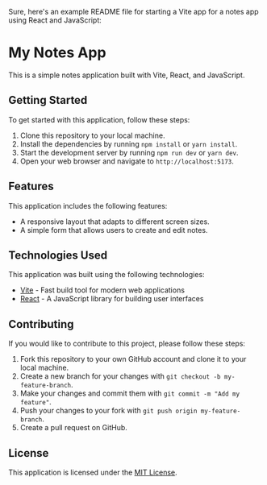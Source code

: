 Sure, here's an example README file for starting a Vite app for a notes app using React and JavaScript:

# My Notes App

This is a simple notes application built with Vite, React, and JavaScript.

## Getting Started

To get started with this application, follow these steps:

1. Clone this repository to your local machine.
2. Install the dependencies by running `npm install` or `yarn install`.
3. Start the development server by running `npm run dev` or `yarn dev`.
4. Open your web browser and navigate to `http://localhost:5173`.

## Features

This application includes the following features:

- A responsive layout that adapts to different screen sizes.
- A simple form that allows users to create and edit notes.

## Technologies Used

This application was built using the following technologies:

- [Vite](https://vitejs.dev/) - Fast build tool for modern web applications
- [React](https://reactjs.org/) - A JavaScript library for building user interfaces

## Contributing

If you would like to contribute to this project, please follow these steps:

1. Fork this repository to your own GitHub account and clone it to your local machine.
2. Create a new branch for your changes with `git checkout -b my-feature-branch`.
3. Make your changes and commit them with `git commit -m "Add my feature"`.
4. Push your changes to your fork with `git push origin my-feature-branch`.
5. Create a pull request on GitHub.

## License

This application is licensed under the [MIT License](https://opensource.org/licenses/MIT).
